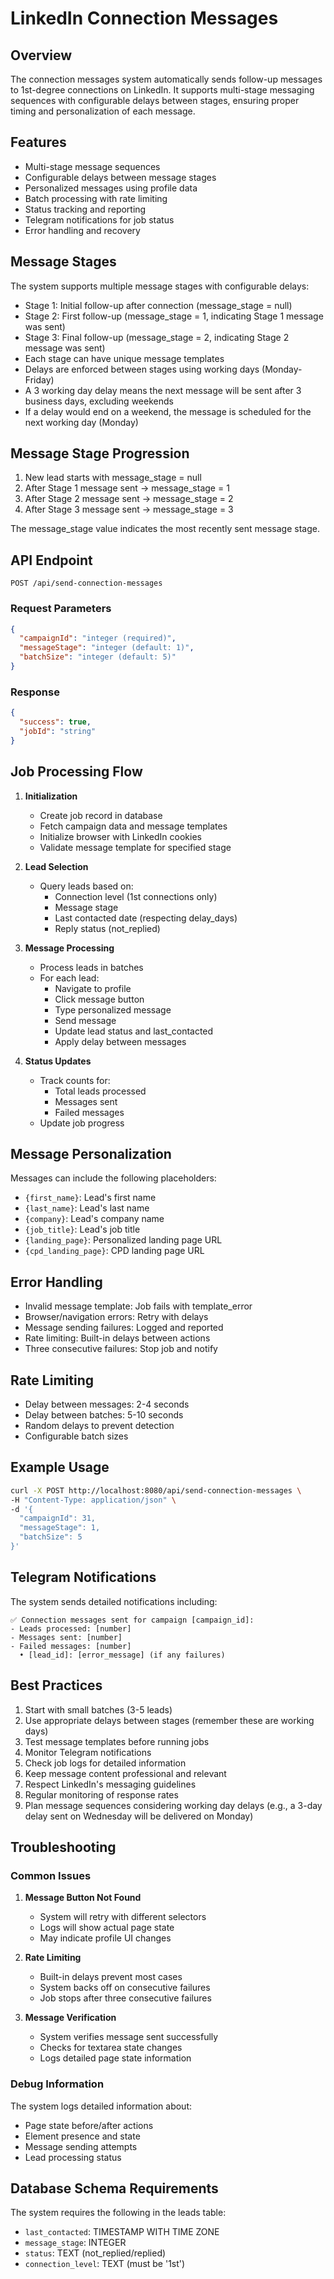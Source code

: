 # LinkedIn Connection Messages

## Overview
The connection messages system automatically sends follow-up messages to 1st-degree connections on LinkedIn. It supports multi-stage messaging sequences with configurable delays between stages, ensuring proper timing and personalization of each message.

## Features
- Multi-stage message sequences
- Configurable delays between message stages
- Personalized messages using profile data
- Batch processing with rate limiting
- Status tracking and reporting
- Telegram notifications for job status
- Error handling and recovery

## Message Stages
The system supports multiple message stages with configurable delays:
- Stage 1: Initial follow-up after connection (message_stage = null)
- Stage 2: First follow-up (message_stage = 1, indicating Stage 1 message was sent)
- Stage 3: Final follow-up (message_stage = 2, indicating Stage 2 message was sent)
- Each stage can have unique message templates
- Delays are enforced between stages using working days (Monday-Friday)
- A 3 working day delay means the next message will be sent after 3 business days, excluding weekends
- If a delay would end on a weekend, the message is scheduled for the next working day (Monday)

## Message Stage Progression
1. New lead starts with message_stage = null
2. After Stage 1 message sent → message_stage = 1
3. After Stage 2 message sent → message_stage = 2
4. After Stage 3 message sent → message_stage = 3

The message_stage value indicates the most recently sent message stage.

## API Endpoint
```http
POST /api/send-connection-messages
```

### Request Parameters
```json
{
  "campaignId": "integer (required)",
  "messageStage": "integer (default: 1)",
  "batchSize": "integer (default: 5)"
}
```

### Response
```json
{
  "success": true,
  "jobId": "string"
}
```

## Job Processing Flow
1. **Initialization**
   - Create job record in database
   - Fetch campaign data and message templates
   - Initialize browser with LinkedIn cookies
   - Validate message template for specified stage

2. **Lead Selection**
   - Query leads based on:
     - Connection level (1st connections only)
     - Message stage
     - Last contacted date (respecting delay_days)
     - Reply status (not_replied)

3. **Message Processing**
   - Process leads in batches
   - For each lead:
     - Navigate to profile
     - Click message button
     - Type personalized message
     - Send message
     - Update lead status and last_contacted
     - Apply delay between messages

4. **Status Updates**
   - Track counts for:
     - Total leads processed
     - Messages sent
     - Failed messages
   - Update job progress

## Message Personalization
Messages can include the following placeholders:
- `{first_name}`: Lead's first name
- `{last_name}`: Lead's last name
- `{company}`: Lead's company name
- `{job_title}`: Lead's job title
- `{landing_page}`: Personalized landing page URL
- `{cpd_landing_page}`: CPD landing page URL

## Error Handling
- Invalid message template: Job fails with template_error
- Browser/navigation errors: Retry with delays
- Message sending failures: Logged and reported
- Rate limiting: Built-in delays between actions
- Three consecutive failures: Stop job and notify

## Rate Limiting
- Delay between messages: 2-4 seconds
- Delay between batches: 5-10 seconds
- Random delays to prevent detection
- Configurable batch sizes

## Example Usage
```bash
curl -X POST http://localhost:8080/api/send-connection-messages \
-H "Content-Type: application/json" \
-d '{
  "campaignId": 31,
  "messageStage": 1,
  "batchSize": 5
}'
```

## Telegram Notifications
The system sends detailed notifications including:
```
✅ Connection messages sent for campaign [campaign_id]:
- Leads processed: [number]
- Messages sent: [number]
- Failed messages: [number]
  • [lead_id]: [error_message] (if any failures)
```

## Best Practices
1. Start with small batches (3-5 leads)
2. Use appropriate delays between stages (remember these are working days)
3. Test message templates before running jobs
4. Monitor Telegram notifications
5. Check job logs for detailed information
6. Keep message content professional and relevant
7. Respect LinkedIn's messaging guidelines
8. Regular monitoring of response rates
9. Plan message sequences considering working day delays (e.g., a 3-day delay sent on Wednesday will be delivered on Monday)

## Troubleshooting
### Common Issues
1. **Message Button Not Found**
   - System will retry with different selectors
   - Logs will show actual page state
   - May indicate profile UI changes

2. **Rate Limiting**
   - Built-in delays prevent most cases
   - System backs off on consecutive failures
   - Job stops after three consecutive failures

3. **Message Verification**
   - System verifies message sent successfully
   - Checks for textarea state changes
   - Logs detailed page state information

### Debug Information
The system logs detailed information about:
- Page state before/after actions
- Element presence and state
- Message sending attempts
- Lead processing status

## Database Schema Requirements
The system requires the following in the leads table:
- `last_contacted`: TIMESTAMP WITH TIME ZONE
- `message_stage`: INTEGER
- `status`: TEXT (not_replied/replied)
- `connection_level`: TEXT (must be '1st') 